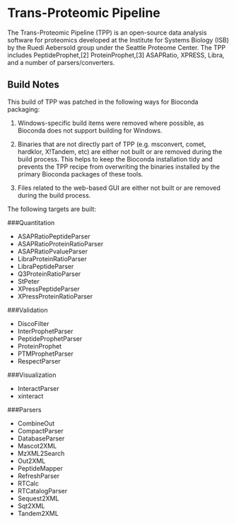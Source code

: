 Trans-Proteomic Pipeline
========================

The Trans-Proteomic Pipeline (TPP) is an open-source data analysis software
for proteomics developed at the Institute for Systems Biology (ISB) by the
Ruedi Aebersold group under the Seattle Proteome Center. The TPP includes
PeptideProphet,[2] ProteinProphet,[3] ASAPRatio, XPRESS, Libra, and a number
of parsers/converters.

Build Notes
-----------

This build of TPP was patched in the following ways for Bioconda packaging:

1. Windows-specific build items were removed where possible, as Bioconda does
   not support building for Windows.
   
2. Binaries that are not directly part of TPP (e.g. msconvert, comet,
hardklor, X!Tandem, etc) are either not built or are removed during the build
process. This helps to keep the Bioconda installation tidy and prevents the
TPP recipe from overwriting the binaries installed by the primary Bioconda
packages of these tools.

3. Files related to the web-based GUI are either not built or are removed
during the build process.

The following targets are built:

###Quantitation

- ASAPRatioPeptideParser
- ASAPRatioProteinRatioParser
- ASAPRatioPvalueParser
- LibraProteinRatioParser
- LibraPeptideParser
- Q3ProteinRatioParser
- StPeter
- XPressPeptideParser
- XPressProteinRatioParser

###Validation

- DiscoFilter
- InterProphetParser
- PeptideProphetParser
- ProteinProphet
- PTMProphetParser
- RespectParser

###Visualization

- InteractParser
- xinteract

###Parsers

- CombineOut
- CompactParser
- DatabaseParser
- Mascot2XML
- MzXML2Search
- Out2XML
- PeptideMapper
- RefreshParser
- RTCalc
- RTCatalogParser
- Sequest2XML
- Sqt2XML
- Tandem2XML

